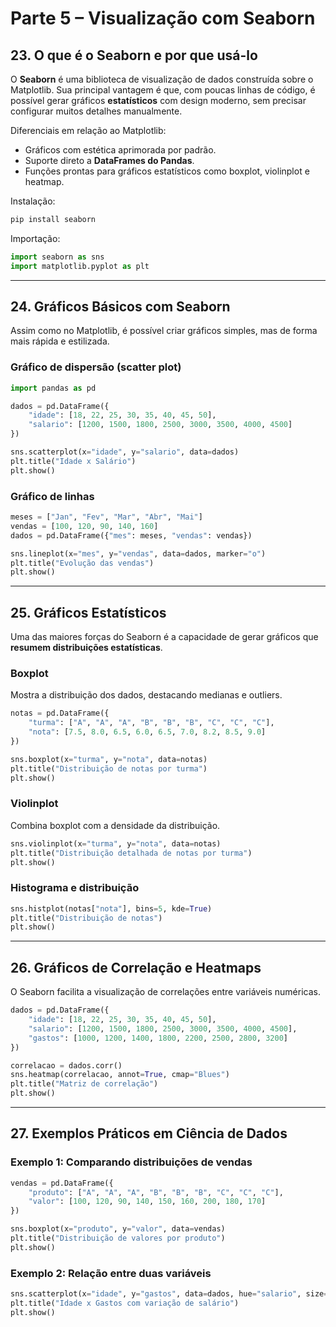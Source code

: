 # Parte 5 – Visualização com Seaborn

## 23. O que é o Seaborn e por que usá-lo

O **Seaborn** é uma biblioteca de visualização de dados construída sobre o Matplotlib.
Sua principal vantagem é que, com poucas linhas de código, é possível gerar gráficos **estatísticos** com design moderno, sem precisar configurar muitos detalhes manualmente.

Diferenciais em relação ao Matplotlib:

* Gráficos com estética aprimorada por padrão.
* Suporte direto a **DataFrames do Pandas**.
* Funções prontas para gráficos estatísticos como boxplot, violinplot e heatmap.

Instalação:

```bash
pip install seaborn
```

Importação:

```python
import seaborn as sns
import matplotlib.pyplot as plt
```

---

## 24. Gráficos Básicos com Seaborn

Assim como no Matplotlib, é possível criar gráficos simples, mas de forma mais rápida e estilizada.

### Gráfico de dispersão (scatter plot)

```python
import pandas as pd

dados = pd.DataFrame({
    "idade": [18, 22, 25, 30, 35, 40, 45, 50],
    "salario": [1200, 1500, 1800, 2500, 3000, 3500, 4000, 4500]
})

sns.scatterplot(x="idade", y="salario", data=dados)
plt.title("Idade x Salário")
plt.show()
```

### Gráfico de linhas

```python
meses = ["Jan", "Fev", "Mar", "Abr", "Mai"]
vendas = [100, 120, 90, 140, 160]
dados = pd.DataFrame({"mes": meses, "vendas": vendas})

sns.lineplot(x="mes", y="vendas", data=dados, marker="o")
plt.title("Evolução das vendas")
plt.show()
```

---

## 25. Gráficos Estatísticos

Uma das maiores forças do Seaborn é a capacidade de gerar gráficos que **resumem distribuições estatísticas**.

### Boxplot

Mostra a distribuição dos dados, destacando medianas e outliers.

```python
notas = pd.DataFrame({
    "turma": ["A", "A", "A", "B", "B", "B", "C", "C", "C"],
    "nota": [7.5, 8.0, 6.5, 6.0, 6.5, 7.0, 8.2, 8.5, 9.0]
})

sns.boxplot(x="turma", y="nota", data=notas)
plt.title("Distribuição de notas por turma")
plt.show()
```

### Violinplot

Combina boxplot com a densidade da distribuição.

```python
sns.violinplot(x="turma", y="nota", data=notas)
plt.title("Distribuição detalhada de notas por turma")
plt.show()
```

### Histograma e distribuição

```python
sns.histplot(notas["nota"], bins=5, kde=True)
plt.title("Distribuição de notas")
plt.show()
```

---

## 26. Gráficos de Correlação e Heatmaps

O Seaborn facilita a visualização de correlações entre variáveis numéricas.

```python
dados = pd.DataFrame({
    "idade": [18, 22, 25, 30, 35, 40, 45, 50],
    "salario": [1200, 1500, 1800, 2500, 3000, 3500, 4000, 4500],
    "gastos": [1000, 1200, 1400, 1800, 2200, 2500, 2800, 3200]
})

correlacao = dados.corr()
sns.heatmap(correlacao, annot=True, cmap="Blues")
plt.title("Matriz de correlação")
plt.show()
```

---

## 27. Exemplos Práticos em Ciência de Dados

### Exemplo 1: Comparando distribuições de vendas

```python
vendas = pd.DataFrame({
    "produto": ["A", "A", "A", "B", "B", "B", "C", "C", "C"],
    "valor": [100, 120, 90, 140, 150, 160, 200, 180, 170]
})

sns.boxplot(x="produto", y="valor", data=vendas)
plt.title("Distribuição de valores por produto")
plt.show()
```

### Exemplo 2: Relação entre duas variáveis

```python
sns.scatterplot(x="idade", y="gastos", data=dados, hue="salario", size="salario")
plt.title("Idade x Gastos com variação de salário")
plt.show()
```
